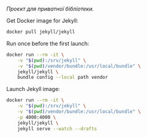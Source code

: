 *Проєкт для приватної бібліотеки.*

Get Docker image for Jekyll:

```sh
docker pull jekyll/jekyll
```

Run once before the first launch:

```sh
docker run --rm -it \
    -v "$(pwd):/srv/jekyll" \
    -v "$(pwd)/vendor/bundle:/usr/local/bundle" \
    jekyll/jekyll \
    bundle config --local path vendor
```

Launch Jekyll image:

```sh
docker run --rm -it \
    -v "$(pwd):/srv/jekyll" \
    -v "$(pwd)/vendor/bundle:/usr/local/bundle" \
    -p 4000:4000 \
    jekyll/jekyll \
    jekyll serve --watch --drafts
```